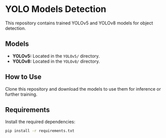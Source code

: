 # YOLO Models Detection

This repository contains trained YOLOv5 and YOLOv8 models for object detection. 

## Models
- **YOLOv5:** Located in the `YOLOv5/` directory.
- **YOLOv8:** Located in the `YOLOv8/` directory.

## How to Use
Clone this repository and download the models to use them for inference or further training.

## Requirements
Install the required dependencies:
```bash
pip install -r requirements.txt
